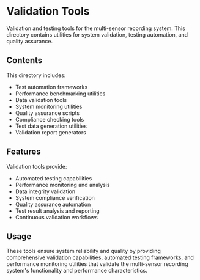 # Validation Tools

Validation and testing tools for the multi-sensor recording system. This directory contains utilities for system validation, testing automation, and quality assurance.

## Contents

This directory includes:
- Test automation frameworks
- Performance benchmarking utilities
- Data validation tools
- System monitoring utilities
- Quality assurance scripts
- Compliance checking tools
- Test data generation utilities
- Validation report generators

## Features

Validation tools provide:
- Automated testing capabilities
- Performance monitoring and analysis
- Data integrity validation
- System compliance verification
- Quality assurance automation
- Test result analysis and reporting
- Continuous validation workflows

## Usage

These tools ensure system reliability and quality by providing comprehensive validation capabilities, automated testing frameworks, and performance monitoring utilities that validate the multi-sensor recording system's functionality and performance characteristics.